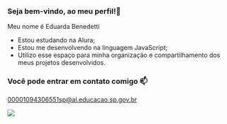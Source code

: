 ### Seja bem-vindo, ao meu perfil!🤍

Meu nome é Eduarda Benedetti

- Estou estudando na Alura;
- Estou me desenvolvendo na linguagem JavaScript;
- Utilizo esse espaço para minha organização e compartilhamento dos meus projetos desenvolvidos.

### Você pode entrar em contato comigo 📫

00001094306551sp@al.educacao.sp.gov.br

![](https://media.tenor.com/ok_IHA4VtrgAAAAM/gilmore-clube-gilmore-girls.gif)

